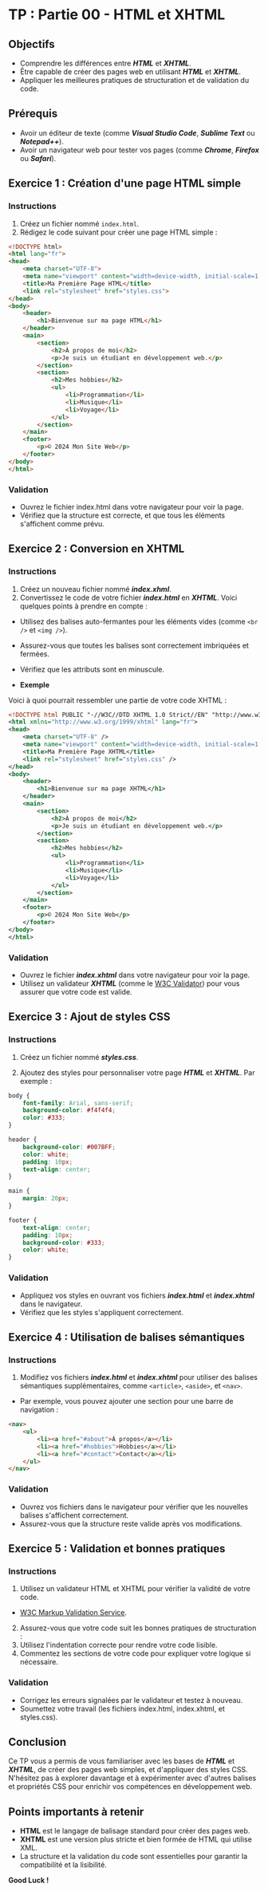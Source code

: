 # TP : Partie 00 - HTML et XHTML

## Objectifs

- Comprendre les différences entre ***HTML*** et ***XHTML***.
- Être capable de créer des pages web en utilisant ***HTML*** et ***XHTML***.
- Appliquer les meilleures pratiques de structuration et de validation du code.

## Prérequis

- Avoir un éditeur de texte (comme ***Visual Studio Code***, ***Sublime Text*** ou ***Notepad++***).
- Avoir un navigateur web pour tester vos pages (comme ***Chrome***, ***Firefox*** ou ***Safari***).

## Exercice 1 : Création d'une page HTML simple

### Instructions

1. Créez un fichier nommé `index.html`.
2. Rédigez le code suivant pour créer une page HTML simple :

```html
<!DOCTYPE html>
<html lang="fr">
<head>
    <meta charset="UTF-8">
    <meta name="viewport" content="width=device-width, initial-scale=1.0">
    <title>Ma Première Page HTML</title>
    <link rel="stylesheet" href="styles.css">
</head>
<body>
    <header>
        <h1>Bienvenue sur ma page HTML</h1>
    </header>
    <main>
        <section>
            <h2>À propos de moi</h2>
            <p>Je suis un étudiant en développement web.</p>
        </section>
        <section>
            <h2>Mes hobbies</h2>
            <ul>
                <li>Programmation</li>
                <li>Musique</li>
                <li>Voyage</li>
            </ul>
        </section>
    </main>
    <footer>
        <p>© 2024 Mon Site Web</p>
    </footer>
</body>
</html>
```
### Validation

- Ouvrez le fichier index.html dans votre navigateur pour voir la page.
- Vérifiez que la structure est correcte, et que tous les éléments s'affichent comme prévu.

## Exercice 2 : Conversion en XHTML

### Instructions

1. Créez un nouveau fichier nommé ***index.xhml***.
2. Convertissez le code de votre fichier ***index.html*** en ***XHTML***. Voici quelques points à prendre en compte :

- Utilisez des balises auto-fermantes pour les éléments vides (comme `<br />` et `<img />`).
- Assurez-vous que toutes les balises sont correctement imbriquées et fermées.
- Vérifiez que les attributs sont en minuscule.

- **Exemple**

Voici à quoi pourrait ressembler une partie de votre code XHTML :

```xml
<!DOCTYPE html PUBLIC "-//W3C//DTD XHTML 1.0 Strict//EN" "http://www.w3.org/TR/xhtml1/DTD/xhtml1-strict.dtd">
<html xmlns="http://www.w3.org/1999/xhtml" lang="fr">
<head>
    <meta charset="UTF-8" />
    <meta name="viewport" content="width=device-width, initial-scale=1.0" />
    <title>Ma Première Page XHTML</title>
    <link rel="stylesheet" href="styles.css" />
</head>
<body>
    <header>
        <h1>Bienvenue sur ma page XHTML</h1>
    </header>
    <main>
        <section>
            <h2>À propos de moi</h2>
            <p>Je suis un étudiant en développement web.</p>
        </section>
        <section>
            <h2>Mes hobbies</h2>
            <ul>
                <li>Programmation</li>
                <li>Musique</li>
                <li>Voyage</li>
            </ul>
        </section>
    </main>
    <footer>
        <p>© 2024 Mon Site Web</p>
    </footer>
</body>
</html>
```
### Validation

- Ouvrez le fichier ***index.xhtml*** dans votre navigateur pour voir la page.
- Utilisez un validateur ***XHTML*** (comme le [W3C Validator](https://validator.w3.org/)) pour vous assurer que votre code est valide.

## Exercice 3 : Ajout de styles CSS

### Instructions

1. Créez un fichier nommé ***styles.css***.

2. Ajoutez des styles pour personnaliser votre page ***HTML*** et ***XHTML***. Par exemple :

```css
body {
    font-family: Arial, sans-serif;
    background-color: #f4f4f4;
    color: #333;
}

header {
    background-color: #007BFF;
    color: white;
    padding: 10px;
    text-align: center;
}

main {
    margin: 20px;
}

footer {
    text-align: center;
    padding: 10px;
    background-color: #333;
    color: white;
}
```
### Validation

- Appliquez vos styles en ouvrant vos fichiers ***index.html*** et ***index.xhtml*** dans le navigateur.
- Vérifiez que les styles s'appliquent correctement.

## Exercice 4 : Utilisation de balises sémantiques

### Instructions

1. Modifiez vos fichiers ***index.html*** et ***index.xhtml*** pour utiliser des balises sémantiques supplémentaires, comme `<article>`, `<aside>`, et `<nav>`.

- Par exemple, vous pouvez ajouter une section pour une barre de navigation :

```html
<nav>
    <ul>
        <li><a href="#about">À propos</a></li>
        <li><a href="#hobbies">Hobbies</a></li>
        <li><a href="#contact">Contact</a></li>
    </ul>
</nav>
```
### Validation

- Ouvrez vos fichiers dans le navigateur pour vérifier que les nouvelles balises s'affichent correctement.
- Assurez-vous que la structure reste valide après vos modifications.

## Exercice 5 : Validation et bonnes pratiques

### Instructions

1. Utilisez un validateur HTML et XHTML pour vérifier la validité de votre code.
  - [W3C Markup Validation Service](https://validator.w3.org/).
2. Assurez-vous que votre code suit les bonnes pratiques de structuration :
3. Utilisez l'indentation correcte pour rendre votre code lisible.
4. Commentez les sections de votre code pour expliquer votre logique si nécessaire.

### Validation

- Corrigez les erreurs signalées par le validateur et testez à nouveau.
- Soumettez votre travail (les fichiers index.html, index.xhtml, et styles.css).

## Conclusion

Ce TP vous a permis de vous familiariser avec les bases de ***HTML*** et ***XHTML***, de créer des pages web simples, et d'appliquer des styles CSS. N'hésitez pas à explorer davantage et à expérimenter avec d'autres balises et propriétés CSS pour enrichir vos compétences en développement web.


## Points importants à retenir

- **HTML** est le langage de balisage standard pour créer des pages web.
- **XHTML** est une version plus stricte et bien formée de HTML qui utilise XML.
- La structure et la validation du code sont essentielles pour garantir la compatibilité et la lisibilité.

**Good Luck !**